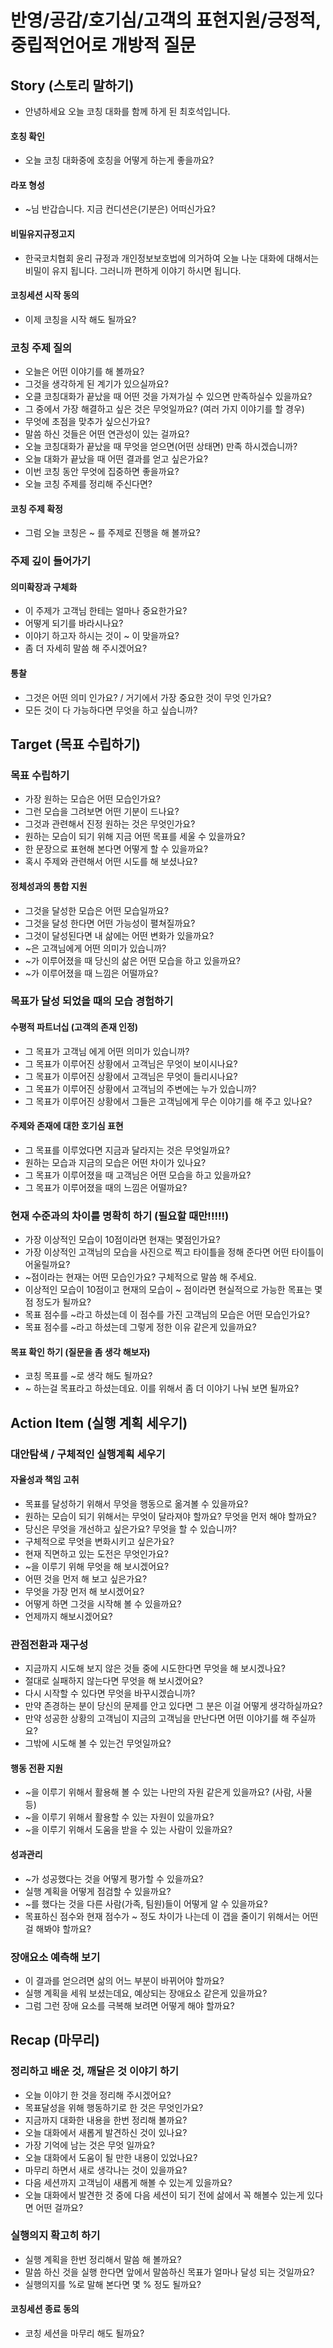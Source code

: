 
# 반영/공감/호기심/고객의 표현지원/긍정적, 중립적언어로 개방적 질문

## Story (스토리 말하기)
* 안녕하세요 오늘 코칭 대화를 함께 하게 된 최호석입니다.

#### 호칭 확인  
* 오늘 코칭 대화중에 호칭을 어떻게 하는게 좋을까요?

#### 라포 형성
* ~님 반갑습니다. 지금 컨디션은(기분은) 어떠신가요?   

#### 비밀유지규정고지
* 한국코치협회 윤리 규정과 개인정보보호법에 의거하여 오늘 나눈 대화에 대해서는 비밀이 유지 됩니다. 그러니까 편하게 이야기 하시면 됩니다.

#### 코칭세션 시작 동의
* 이제 코칭을 시작 해도 될까요?

### 코칭 주제 질의
* 오늘은 어떤 이야기를 해 볼까요?
* 그것을 생각하게 된 계기가 있으실까요?
* 오클 코칭대화가 끝났을 때 어떤 것을 가져가실 수 있으면 만족하실수 있을까요?
* 그 중에서 가장 해결하고 싶은 것은 무엇일까요? (여러 가지 이야기를 할 경우)
* 무엇에 초점을 맞추가 싶으신가요?
* 말씀 하신 것들은 어떤 연관성이 있는 걸까요?
* 오늘 코칭대화가 끝났을 때 무엇을 얻으면(어떤 상태면) 만족 하시겠습니까?
* 오늘 대화가 끝났을 때 어떤 결과를 얻고 싶은가요?
* 이번 코칭 동안 무엇에 집중하면 좋을까요?
* 오늘 코칭 주제를 정리해 주신다면?

#### 코칭 주제 확정
* 그럼 오늘 코칭은 ~ 를 주제로 진행을 해 볼까요?

### 주제 깊이 들어가기 
#### 의미확장과 구체화
* 이 주제가 고객님 한테는 얼마나 중요한가요?
* 어떻게 되기를 바라시나요?
* 이야기 하고자 하시는 것이 ~ 이 맞을까요?
* 좀 더 자세히 말씀 해 주시겠어요?

#### 통찰
* 그것은 어떤 의미 인가요? / 거기에서 가장 중요한 것이 무엇 인가요?
* 모든 것이 다 가능하다면 무엇을 하고 싶습니까?

## Target (목표 수립하기)

### 목표 수립하기
* 가장 원하는 모습은 어떤 모습인가요? 
* 그런 모습을 그려보면 어떤 기분이 드나요?
* 그것과 관련해서 진정 원하는 것은 무엇인가요?
* 원하는 모습이 되기 위해 지금 어떤 목표를 세울 수 있을까요?
* 한 문장으로 표현해 본다면 어떻게 할 수 있을까요?
* 혹시 주제와 관련해서 어떤 시도를 해 보셨나요?

#### 정체성과의 통합 지원
* 그것을 달성한 모습은 어떤 모습일까요?
* 그것을 달성 한다면 어떤 가능성이 펼쳐질까요?
* 그것이 달성된다면 내 삶에는 어떤 변화가 있을까요?
* ~은 고객님에게 어떤 의미가 있습니까?
* ~가 이루어졌을 때 당신의 삶은 어떤 모습을 하고 있을까요?
* ~가 이루어졌을 때 느낌은 어떨까요?

### 목표가 달성 되었을 때의 모습 경험하기

#### 수평적 파트너십 (고객의 존재 인정)
* 그 목표가 고객님 에게 어떤 의미가 있습니까?
* 그 목표가 이루어진 상황에서 고객님은 무엇이 보이시나요?
* 그 목표가 이루어진 상황에서 고객님은 무엇이 들리시나요?
* 그 목표가 이루어진 상황에서 고객님의 주변에는 누가 있습니까?
* 그 목표가 이루어진 상황에서 그들은 고객님에게 무슨 이야기를 해 주고 있나요?

#### 주제와 존재에 대한 호기심 표현
* 그 목표를 이루었다면 지금과 달라지는 것은 무엇일까요?
* 원하는 모습과 지금의 모습은 어떤 차이가 있나요?
* 그 목표가 이루어졌을 때 고객님은 어떤 모습을 하고 있을까요?
* 그 목표가 이루어졌을 때의 느낌은 어떨까요?

### 현재 수준과의 차이를 명확히 하기 (필요할 때만!!!!!)
* 가장 이상적인 모습이 10점이라면 현재는 몇점인가요?
* 가장 이상적인 고객님의 모습을 사진으로 찍고 타이틀을 정해 준다면 어떤 타이틀이 어울릴까요?
* ~점이라는 현재는 어떤 모습인가요? 구체적으로 말씀 해 주세요. 
* 이상적인 모습이 10점이고 현재의 모습이 ~ 점이라면 현실적으로 가능한 목표는 몇점 정도가 될까요?
* 목표 점수를 ~라고 하셨는데 이 점수를 가진 고객님의 모습은 어떤 모습인가요?
* 목표 점수를 ~라고 하셨는데 그렇게 정한 이유 같은게 있을까요?

#### 목표 확인 하기 (질문을 좀 생각 해보자)
* 코칭 목표를 ~로 생각 해도 될까요?  
* ~ 하는걸 목표라고 하셨는데요. 이를 위해서 좀 더 이야기 나눠 보면 될까요?

## Action Item (실행 계획 세우기)

### 대안탐색 / 구체적인 실행계획 세우기
#### 자율성과 책임 고취
* 목표를 달성하기 위해서 무엇을 행동으로 옮겨볼 수 있을까요?
* 원하는 모습이 되기 위해서는 무엇이 달라져야 할까요? 무엇을 먼저 해야 할까요?
* 당신은 무엇을 개선하고 싶은가요? 무엇을 할 수 있습니까?
* 구체적으로 무엇을 변화시키고 싶은가요?
* 현재 직면하고 있는 도전은 무엇인가요?
* ~을 이루기 위해 무엇을 해 보시겠어요?
* 어떤 것을 먼저 해 보고 싶은가요?
* 무엇을 가장 먼저 해 보시겠어요?
* 어떻게 하면 그것을 시작해 볼 수 있을까요?
* 언제까지 해보시겠어요?

### 관점전환과 재구성
* 지금까지 시도해 보지 않은 것들 중에 시도한다면 무엇을 해 보시겠나요?
* 절대로 실패하지 않는다면 무엇을 해 보시겠어요?
* 다시 시작할 수 있다면 무엇을 바꾸시겠습니까?
* 만약 존경하는 분이 당신의 문제를 안고 있다면 그 분은 이걸 어떻게 생각하실까요?
* 만약 성공한 상황의 고객님이 지금의 고객님을 만난다면 어떤 이야기를 해 주실까요? 
* 그밖에 시도해 볼 수 있는건 무엇일까요?

#### 행동 전환 지원
* ~을 이루기 위해서 활용해 볼 수 있는 나만의 자원 같은게 있을까요? (사람, 사물 등)
* ~을 이루기 위해서 활용할 수 있는 자원이 있을까요?
* ~을 이루기 위해서 도움을 받을 수 있는 사람이 있을까요?

#### 성과관리
* ~가 성공했다는 것을 어떻게 평가할 수 있을까요?
* 실행 계획을 어떻게 점검할 수 있을까요?
* ~를 했다는 것을 다른 사람(가족, 팀원)들이 어떻게 알 수 있을까요?
* 목표하신 점수와 현재 점수가 ~ 정도 차이가 나는데 이 갭을 줄이기 위해서는 어떤 걸 해봐야 할까요?

### 장애요소 예측해 보기
* 이 결과를 얻으려면 삶의 어느 부분이 바뀌어야 할까요?
* 실행 계획을 세워 보셨는데요, 예상되는 장애요소 같은게 있을까요?
* 그럼 그런 장애 요소를 극복해 보려면 어떻게 해야 할까요?

## Recap (마무리)

### 정리하고 배운 것, 깨달은 것 이야기 하기
* 오늘 이야기 한 것을 정리해 주시겠어요?
* 목표달성을 위해 행동하기로 한 것은 무엇인가요?
* 지금까지 대화한 내용을 한번 정리해 볼까요?
* 오늘 대화에서 새롭게 발견하신 것이 있나요?
* 가장 기억에 남는 것은 무엇 일까요?
* 오늘 대화에서 도움이 될 만한 내용이 있었나요?
* 마무리 하면서 새로 생각나는 것이 있을까요?
* 다음 세션까지 고객님이 새롭게 해볼 수 있는게 있을까요? 
* 오늘 대화에서 발견한 것 중에 다음 세션이 되기 전에 삶에서 꼭 해볼수 있는게 있다면 어떤 걸까요?

### 실행의지 확고히 하기
* 실행 계획을 한번 정리해서 말씀 해 볼까요?
* 말씀 하신 것을 실행 한다면 앞에서 말씀하신 목표가 얼마나 달성 되는 것일까요?
* 실행의지를 %로 말해 본다면 몇 % 정도 될까요?

#### 코칭세션 종료 동의
* 코칭 세션을 마무리 해도 될까요?

